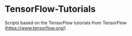 # TensorFlow-Tutorials
Scripts based on the TensorFlow tutorials from TensorFlow (https://www.tensorflow.org/)
